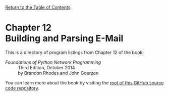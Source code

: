 [Return to the Table of Contents](https://github.com/brandon-rhodes/fopnp#readme)

# Chapter 12<br>Building and Parsing E-Mail

This is a directory of program listings from Chapter 12 of the book:

<dl>
<dt><i>Foundations of Python Network Programming</i></dt>
<dd>
Third Edition, October 2014<br>
by Brandon Rhodes and John Goerzen
</dd>
</dl>

You can learn more about the book by visiting the
[root of this GitHub source code repository](https://github.com/brandon-rhodes/fopnp#readme).

